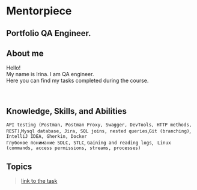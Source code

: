 # Mentorpiece

## Portfolio QA Engineer.
## About me
Hello! 
<br>
My name is Irina. I am QA engineer. <br>
Here you can find my tasks completed during the course.

<br>

## Knowledge, Skills, and Abilities
``API testing (Postman, Postman Proxy, Swagger, DevTools, HTTP methods, REST)``,``Mysql database, Jira, SQL joins, nested queries``,``Git (branching)``,`` IntelliJ IDEA, Gherkin, Docker`` <br>
``Глубокое понимание SDLC, STLC``,  ``Gaining and reading logs``, `` Linux (commands, access permissions, streams, processes)``

## Topics
> <a href="https://github.com/irapapara/Mentorpiece/tree/main/1%20Relational%20Databases">link to the task</a>




